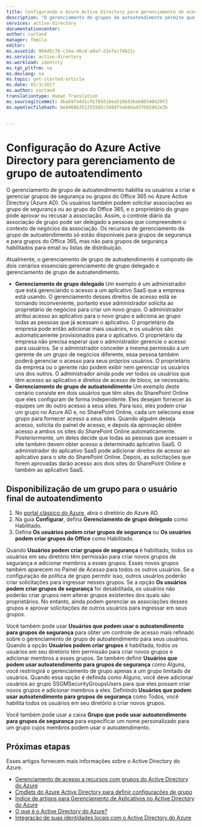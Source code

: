 ```yaml
---
title: Configurando o Azure Active Directory para gerenciamento de acesso de aplicativos de autoatendimento | Microsoft Docs
description: "O gerenciamento de grupos de autoatendimento permite que os usuários criem e gerenciem grupos de segurança ou grupos do Office 365 no Azure Active Directory e oferece aos usuários a possibilidade de solicitar associações ao grupo de segurança ou ao grupo do Office 365"
services: active-directory
documentationcenter: 
author: curtand
manager: femila
editor: 
ms.assetid: 904d5c70-c34a-46c4-a9a7-d1efecf4821c
ms.service: active-directory
ms.workload: identity
ms.tgt_pltfrm: na
ms.devlang: na
ms.topic: get-started-article
ms.date: 02/3/2017
ms.author: curtand
translationtype: Human Translation
ms.sourcegitcommit: 4bab9f44d1c91f05618ea510b83beb06540429f2
ms.openlocfilehash: be84686351255585c3484f5ab8dad37b92462e2b


---
```

# <a name="setting-up-azure-active-directory-for-self-service-group-management"></a>Configuração do Azure Active Directory para gerenciamento de grupo de autoatendimento
O gerenciamento de grupo de autoatendimento habilita os usuários a criar e gerenciar grupos de segurança ou grupos do Office 365 no Azure Active Directory (Azure AD). Os usuários também podem solicitar associações ao grupo de segurança ou ao grupo do Office 365, e o proprietário do grupo pode aprovar ou recusar a associação. Assim, o controle diário da associação de grupo pode ser delegado a pessoas que compreendem o contexto de negócios da associação. Os recursos de gerenciamento de grupo de autoatendimento só estão disponíveis para grupos de segurança e para grupos do Office 365, mas não para grupos de segurança habilitados para email ou listas de distribuição.

Atualmente, o gerenciamento de grupo de autoatendimento é composto de dois cenários essenciais:gerenciamento de grupo delegado e gerenciamento de grupo de autoatendimento.

* **Gerenciamento de grupo delegado**
    Um exemplo é um administrador que está gerenciando o acesso a um aplicativo SaaS que a empresa está usando. O gerenciamento desses direitos de acesso está se tornando inconveniente, portanto esse administrador solicita ao proprietário de negócios para criar um novo grupo. O administrador atribui acesso ao aplicativo para o novo grupo e adiciona ao grupo todas as pessoas que já acessam o aplicativo. O proprietário da empresa pode então adicionar mais usuários, e os usuários são automaticamente provisionados para o aplicativo. O proprietário da empresa não precisa esperar que o administrador gerencie o acesso para usuários. Se o administrador conceder a mesma permissão a um gerente de um grupo de negócios diferente, essa pessoa também poderá gerenciar o acesso para seus próprios usuários. O proprietário da empresa ou o gerente não podem exibir nem gerenciar os usuários uns dos outros. O administrador ainda pode ver todos os usuários que têm acesso ao aplicativo e direitos de acesso de bloco, se necessário.
* **Gerenciamento de grupo de autoatendimento**
    Um exemplo deste cenário consiste em dois usuários que têm sites do SharePoint Online que eles configuram de forma independente. Eles desejam fornecer às equipes um do outro acesso a seus sites. Para isso, eles podem criar um grupo no Azure AD e, no SharePoint Online, cada um seleciona esse grupo para fornecer acesso a seus sites. Quando alguém deseja acesso, solicita do painel de acesso, e depois da aprovação obtêm acesso a ambos os sites do SharePoint Online automaticamente. Posteriormente, um deles decide que todas as pessoas que acessam o site também devem obter acesso a determinado aplicativo SaaS. O administrador do aplicativo SaaS pode adicionar direitos de acesso ao aplicativo para o site do SharePoint Online. Depois, as solicitações que forem aprovadas darão acesso aos dois sites do SharePoint Online e também ao aplicativo SaaS.

## <a name="making-a-group-available-for-end-user-self-service"></a>Disponibilização de um grupo para o usuário final de autoatendimento
1. No [portal clássico do Azure](https://manage.windowsazure.com), abra o diretório do Azure AD.
2. Na guia **Configurar**, defina **Gerenciamento de grupo delegado** como Habilitado.
3. Defina **Os usuários podem criar grupos de segurança** ou **Os usuários podem criar grupos do Office** como Habilitado.

Quando **Usuários podem criar grupos de segurança** é habilitado, todos os usuários em seu diretório têm permissão para criar novos grupos de segurança e adicionar membros a esses grupos. Esses novos grupos também aparecem no Painel de Acesso para todos os outros usuários. Se a configuração de política de grupo permitir isso, outros usuários poderão criar solicitações para ingressar nesses grupos. Se a opção **Os usuários podem criar grupos de segurança** for desabilitada, os usuários não poderão criar grupos nem alterar grupos existentes dos quais são proprietários. No entanto, ainda podem gerenciar as associações desses grupos e aprovar solicitações de outros usuários para ingressar em seus grupos.

Você também pode usar **Usuários que podem usar o autoatendimento para grupos de segurança** para obter um controle de acesso mais refinado sobre o gerenciamento de grupo de autoatendimento para seus usuários. Quando a opção **Usuários podem criar grupos** é habilitada, todos os usuários em seu diretório têm permissão para criar novos grupos e adicionar membros a esses grupos. Se também definir **Usuários que podem usar autoatendimento para grupos de segurança** como Alguns, você restringirá o gerenciamento de grupo apenas a um grupo limitado de usuários. Quando essa opção é definida como Alguns, você deve adicionar usuários ao grupo SSGMSecurityGroupsUsers para que eles possam criar novos grupos e adicionar membros a eles. Definindo **Usuários que podem usar autoatendimento para grupos de segurança** como Todos, você habilita todos os usuários em seu diretório a criar novos grupos.

Você também pode usar a caixa **Grupo que pode usar autoatendimento para grupos de segurança** para especificar um nome personalizado para um grupo cujos membros podem usar o autoatendimento.

## <a name="next-steps"></a>Próximas etapas
Esses artigos fornecem mais informações sobre o Active Directory do Azure.

* [Gerenciamento de acesso a recursos com grupos do Active Directory do Azure](active-directory-manage-groups.md)
* [Cmdlets do Azure Active Directory para definir configurações de grupo](active-directory-accessmanagement-groups-settings-cmdlets.md)
* [Índice de artigos para Gerenciamento de Aplicativos no Active Directory do Azure](active-directory-apps-index.md)
* [O que é o Active Directory do Azure?](active-directory-whatis.md)
* [Integração de suas identidades locais com o Active Directory do Azure](active-directory-aadconnect.md)



<!--HONumber=Feb17_HO2-->


